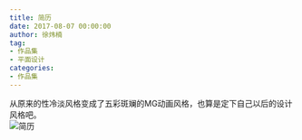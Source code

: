 ```yaml
---
title: 简历
date: 2017-08-07 00:00:00
author: 徐炜楠
tag: 
- 作品集
- 平面设计
categories: 
- 作品集
---
```

<p>从原来的性冷淡风格变成了五彩斑斓的MG动画风格，也算是定下自己以后的设计风格吧。<br><img src="http://ww1.sinaimg.cn/large/7269351cly1fibbzvzh78j21ww2pghdt.jpg" alt="简历"></p>